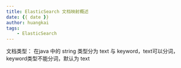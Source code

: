 ```yaml
---
title: ElasticSearch 文档映射概述
date: {{ date }}
author: huangkai
tags:
    - ElasticSearch
---
```


文档类型：
在java 中的 string 类型分为 text 与 keyword，text可以分词，keyword类型不能分词，默认为 text